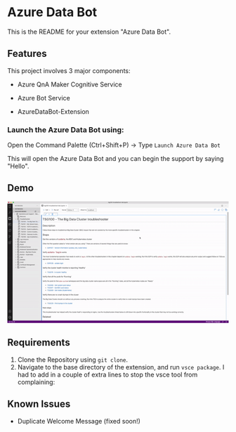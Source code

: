 # Azure Data Bot

This is the README for your extension "Azure Data Bot". 

## Features

This project involves 3 major components: 

- Azure QnA Maker Cognitive Service 

- Azure Bot Service 

- AzureDataBot-Extension

### Launch the Azure Data Bot using:

Open the Command Palette (Ctrl+Shift+P) -> Type `Launch Azure Data Bot`

This will open the Azure Data Bot and you can begin the support by saying "Hello".

## Demo

![Azure Data Bot example within Azure Data Studio](images/AzureDataBot-Error33111.gif)

## Requirements

1. Clone the Repository using `git clone`. 
2. Navigate to the base directory of the extension, and run `vsce package`. I had to add in a couple of extra lines to stop the vsce tool from complaining:



## Known Issues

- Duplicate Welcome Message (fixed soon!)


